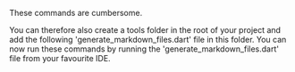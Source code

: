 [//]: # (This file was generated from: doc/templates/05-Generating-Documentation-Files.mdt using the documentation_builder package on: 2021-08-26 12:42:31.649042.)


These commands are cumbersome.

You can therefore also create a tools folder in the root of your project and add the following 'generate_markdown_files.dart' file in this folder.
You can now run these commands by running the 'generate_markdown_files.dart' file from your favourite IDE.

